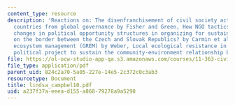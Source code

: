 ```yaml
---
content_type: resource
description: 'Reactions on: The disenfranchisement of civil society actors and developing
  countries from global governance by Fisher and Green, How NGO tactics respond to
  changes in political opportunity structures in organizing for sustainable development
  on the border between the Czech and Slovak Republics? by Carmin et al, Grass-roots
  ecosystem management (GREM) by Weber, Local ecological resistance in Turkey as a
  political project to sustain the community-environment relationship by Coban.'
file: https://ol-ocw-studio-app-qa.s3.amazonaws.com/courses/11-363-civil-society-and-the-environment-spring-2005/a237f37aeeead155a86879278a9a5298_lindsa_campbel10.pdf
file_type: application/pdf
parent_uid: 824c2a70-5a05-227e-14e5-2c372c0c3ab3
resourcetype: Document
title: lindsa_campbel10.pdf
uid: a237f37a-eeea-d155-a868-79278a9a5298
---
```

